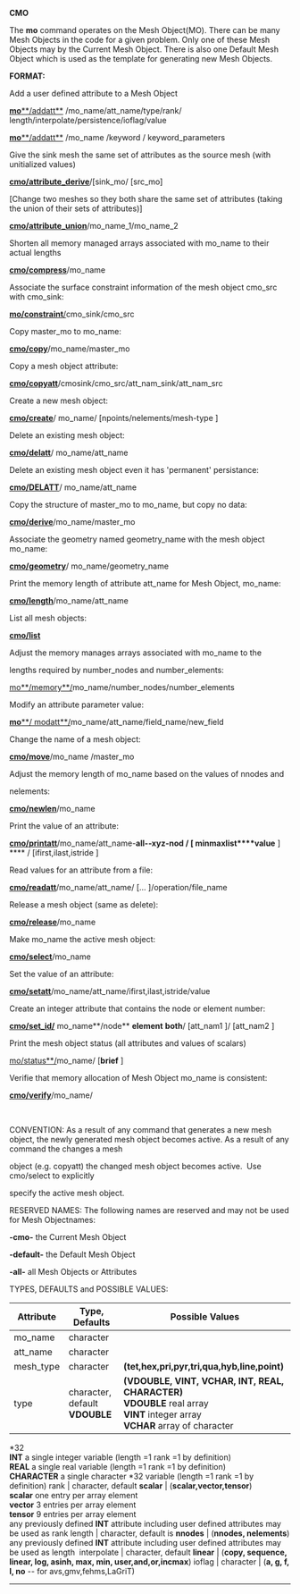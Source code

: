  **CMO**

  The **mo** command operates on the Mesh Object(MO). There can be
  many Mesh Objects in the code for a given problem. Only one of these
  Mesh Objects may by the Current Mesh Object. There is also one
  Default Mesh Object which is used as the template for generating new
  Mesh Objects.

 **FORMAT:**

Add a user defined attribute to a Mesh Object

[**mo****/addatt**](cmo/cmo_addatt.md) /mo\_name/att\_name/type/rank/
length/interpolate/persistence/ioflag/value

[**mo****/addatt**](cmo/cmo_addatt.md) /mo\_name /keyword /
keyword\_parameters


Give the sink mesh the same set of attributes as the source mesh (with
unitialized values)

**[cmo/attribute\_derive](cmo/cmo_att_derive.md)**/[sink\_mo/
[src\_mo]


[Change two meshes so they both share the same set of attributes (taking
the union of their sets of
attributes)]

**[cmo/attribute\_union](cmo/cmo_att_derive.md)**/mo\_name\_1/mo\_name\_2

Shorten all memory managed arrays associated with mo\_name to their
actual lengths

**[cmo/compress](cmo/cmo_compress.md)**/mo\_name

Associate the surface constraint information of the mesh object cmo\_src
with cmo\_sink:

[**mo/constraint**/](cmo/cmo_constraint.md)cmo\_sink/cmo\_src

Copy master\_mo to mo\_name:

**[cmo/copy](cmo/cmo_copy.md)**/mo\_name/master\_mo

Copy a mesh object attribute:

**[cmo/copyatt](cmo/cmo_copyatt.md)**/cmosink/cmo\_src/att\_nam\_sink/att\_nam\_src

Create a new mesh object:

**[cmo/create](cmo/cmo_create.md)**/ mo\_name/
[npoints/nelements/mesh-type
]

Delete an existing mesh object:

**[cmo/delatt](cmo/cmo_delatt.md)**/ mo\_name/att\_name

Delete an existing mesh object even it has 'permanent' persistance:

**[cmo/DELATT](cmo/cmo_delatt.md)**/ mo\_name/att\_name

Copy the structure of master\_mo to mo\_name, but copy no data:

**[cmo/derive](cmo/cmo_derive.md)**/mo\_name/master\_mo

Associate the geometry named geometry\_name with the mesh object
mo\_name:

**[cmo/geometry](cmo/cmo_geom.md)**/ mo\_name/geometry\_name

Print the memory length of attribute att\_name for Mesh Object,
mo\_name:

**[cmo/length](cmo/cmo_length.md)**/mo\_name/att\_name

List all mesh objects:

**[cmo/list](cmo/cmo_list.md)**

Adjust the memory manages arrays associated with mo\_name to the

lengths required by number\_nodes and number\_elements:

[mo**/memory**/](cmo/cmo_memory.md)mo\_name/number\_nodes/number\_elements


Modify an attribute parameter value:

[**mo****/ modatt**/](cmo/cmo_modatt.md)mo\_name/att\_name/field\_name/new\_field

Change the name of a mesh object:

**[cmo/move](cmo/cmo_move.md)**/mo\_name /master\_mo 

Adjust the memory length of mo\_name based on the values of nnodes and

nelements:

**[cmo/newlen](cmo/cmo_newlen.md)**/mo\_name

Print the value of an attribute:

**[cmo/printatt](cmo/cmo_printatt.md)**/mo\_name/att\_name-**all-****-xyz-****nod**
/ 
[** minmax****list****value**
] **** /
[ifirst,ilast,istride
]

Read values for an attribute from a file:

**[cmo/readatt](cmo/cmo_readatt.md)**/mo\_name/att\_name/
[...
]/operation/file\_name

Release a mesh object (same as delete):

**[cmo/release](cmo/cmo_release.md)**/mo\_name

Make mo\_name the active mesh object:

**[cmo/select](cmo/cmo_select.md)**/mo\_name

Set the value of an attribute:

**[cmo/setatt](cmo/cmo_setatt.md)**/mo\_name/att\_name/ifirst,ilast,istride/value

Create an integer attribute that contains the node or element number:

**[cmo/set\_id/](cmo/cmo_setid.md)** mo\_name**/node** **element**
**both**/
[att\_nam1
]/
[att\_nam2
]

Print the mesh object status (all attributes and values of scalars)

[mo/status**/](cmo/cmo_status.md)mo\_name/
[**brief**
]

Verifie that memory allocation of Mesh Object mo\_name is consistent:

**[cmo/verify](cmo/cmo_verify.md)**/mo\_name/

 

CONVENTION: As a result of any command that generates a new mesh object,
the newly generated mesh object becomes active. As a result of any
command the changes a mesh

object (e.g. copyatt) the changed mesh object becomes active.  Use
cmo/select to explicitly

specify the active mesh object.

RESERVED NAMES: The following names are reserved and may not be used for
Mesh Objectnames:

**-cmo-** the Current Mesh Object

**-default-** the Default Mesh Object

**-all-** all Mesh Objects or Attributes

TYPES, DEFAULTS and POSSIBLE VALUES:
  
Attribute | Type, Defaults | Possible Values
------------- |  --------- | -----------------------------------------------------------------------------------------
mo\_name      | character |
att\_name     | character |
mesh\_type    | character | **(tet,hex,pri,pyr,tri,qua,hyb,line,point)**
type           | character, default **VDOUBLE** | **(VDOUBLE, VINT, VCHAR, INT, REAL, CHARACTER)** <br> **VDOUBLE** real array <br>  **VINT** integer array <br> **VCHAR** array of character
*32 <br> **INT** a single integer variable (length =1 rank =1 by definition) <br> **REAL** a single real variable (length =1 rank =1 by definition) <br> **CHARACTER** a single character
*32 variable (length =1 rank =1 by definition)
rank          | character, default **scalar** | (**scalar,vector,tensor**) <br> **scalar** one entry per array element <br> **vector** 3 entries per array element <br> **tensor** 9 entries per array element <br> any previously defined **INT** attribute including user defined attributes may be used as rank
length        | character, default is **nnodes** | (**nnodes, nelements**) <br> any previously defined **INT** attribute including user defined attributes may be used as length 
interpolate   | character, default **linear** | (**copy, sequence, linear, log, asinh, max, min, user,and,or,incmax**)
ioflag      | character | (**a, g, f, l, no** -- for avs,gmv,fehms,LaGriT)
------------- ---------------------------------------------------------------------------------------------------
